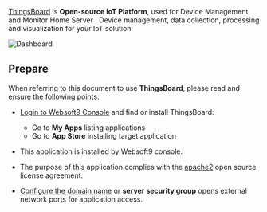 [ThingsBoard](https://thingsboard.io/) is **Open-source IoT Platform**, used for Device Management and Monitor Home Server . Device management, data collection, processing and visualization for your IoT solution


![Dashboard](https://libs.websoft9.com/Websoft9/DocsPicture/zh/thingsboard/thingsboard-gui-websoft9.png)


## Prepare

When referring to this document to use **ThingsBoard**, please read and ensure the following points:

- [Login to Websoft9 Console](./login-console) and find or install ThingsBoard:
  - Go to **My Apps** listing applications 
  - Go to **App Store** installing target application

- This application is installed by Websoft9 console.


- The purpose of this application complies with the [apache2](https://opensource.org/licenses/Apache-2.0) open source license agreement.


- [Configure the domain name](./domain-set) or **server security group** opens external network ports for application access.